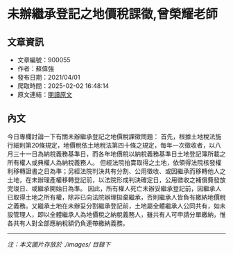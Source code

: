 # 未辦繼承登記之地價稅課徵,曾榮耀老師

## 文章資訊
- 文章編號：900055
- 作者：蘇偉強
- 發布日期：2021/04/01
- 爬取時間：2025-02-02 16:48:14
- 原文連結：[閱讀原文](https://real-estate.get.com.tw/Columns/detail.aspx?no=900055)

## 內文
今日專欄討論一下有關未辦繼承登記之地價稅課徵問題：
首先，根據土地稅法施行細則第20條規定，地價稅依土地稅法第四十條之規定，每年一次徵收者，以八月三十一日為納稅義務基準日，而各年地價稅以納稅義務基準日土地登記簿所載之所有權人或典權人為納稅義務人。
但經法院拍賣取得之土地，依領得法院核發權利移轉證書之日為準；另經法院判決共有分割、公用徵收、或因繼承而移轉他人之土地，在未辦理產權移轉登記前，以法院形成判決確定日，公用徵收之補償費發放完竣日、或繼承開始日為準。
因此，所有權人死亡未辦妥繼承登記前，因繼承人已取得土地之所有權，除非已向法院辦理拋棄繼承，否則繼承人皆負有繳納地價稅之義務。又繼承土地在未辦妥分割繼承登記前，土地屬全體繼承人公同共有，如未設管理人，即以全體繼承人為地價稅之納稅義務人，雖共有人可申請分單繳納，惟各共有人對全部應納稅額仍負連帶繳納義務。

---
*注：本文圖片存放於 ./images/ 目錄下*
